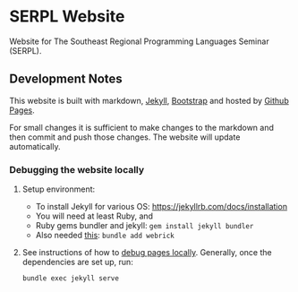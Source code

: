 # SERPL Website

Website for The Southeast Regional Programming Languages Seminar (SERPL).

## Development Notes

This website is built with markdown, [Jekyll](https://jekyllrb.com/), [Bootstrap](https://getbootstrap.com/docs/5.2/getting-started/introduction/) and hosted by [Github Pages](https://pages.github.com/).

For small changes it is sufficient to make changes to the markdown and then commit and push those changes.
The website will update automatically.

### Debugging the website locally

1. Setup environment: 
   - To install Jekyll for various OS: <https://jekyllrb.com/docs/installation>
   - You will need at least Ruby, and
   - Ruby gems bundler and jekyll: `gem install jekyll bundler`
   - Also needed [this](https://github.com/jekyll/jekyll/issues/8523): `bundle add webrick`
   
2. See instructions of how to [debug pages locally](https://docs.github.com/en/pages/setting-up-a-github-pages-site-with-jekyll/testing-your-github-pages-site-locally-with-jekyll#building-your-site-locally).
   Generally, once the dependencies are set up, run:
   
    ```
    bundle exec jekyll serve
    ```
